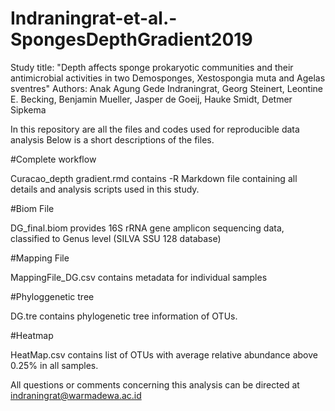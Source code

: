 # Indraningrat-et-al.-SpongesDepthGradient2019
Study title: "Depth affects sponge prokaryotic communities and their antimicrobial activities in two Demosponges, Xestospongia muta and Agelas sventres" Authors: Anak Agung Gede Indraningrat, Georg Steinert, Leontine E. Becking, Benjamin Mueller, Jasper de Goeij, Hauke Smidt, Detmer Sipkema

In this repository are all the files and codes used for reproducible data analysis Below is a short descriptions of the files.

#Complete workflow

Curacao_depth gradient.rmd contains -R Markdown file containing all details and analysis scripts used in this study.

#Biom File

DG_final.biom provides 16S rRNA gene amplicon sequencing data, classified to Genus level (SILVA SSU 128 database)

#Mapping File

MappingFile_DG.csv contains metadata for individual samples

#Phyloggenetic tree

DG.tre contains phylogenetic tree information of OTUs.

#Heatmap

HeatMap.csv contains list of OTUs with average relative abundance above 0.25% in all samples.

All questions or comments concerning this analysis can be directed at indraningrat@warmadewa.ac.id
